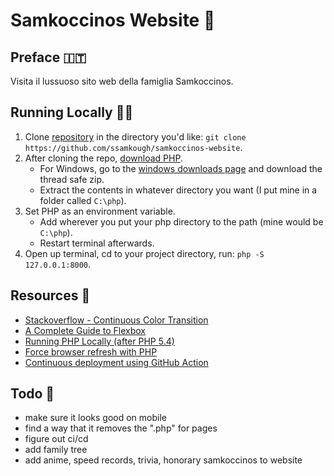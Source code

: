 # Samkoccinos Website 🚬

## Preface 🇮🇹

Visita il lussuoso sito web della famiglia Samkoccinos.

## Running Locally 🐱‍👓

1. Clone [repository](https://github.com/ssamkough/samkoccinos-website) in the directory you'd like: `git clone https://github.com/ssamkough/samkoccinos-website`.
2. After cloning the repo, [download PHP](https://www.php.net/downloads.php).
   - For Windows, go to the [windows downloads page](https://windows.php.net/download#php-7.4) and download the thread safe zip.
   - Extract the contents in whatever directory you want (I put mine in a folder called `C:\php`).
3. Set PHP as an environment variable.
   - Add wherever you put your php directory to the path (mine would be `C:\php`).
   - Restart terminal afterwards.
4. Open up terminal, cd to your project directory, run: `php -S 127.0.0.1:8000`.

## Resources 👏

- [Stackoverflow - Continuous Color Transition](https://stackoverflow.com/questions/19639506/continuous-color-transition/19657772)
- [A Complete Guide to Flexbox](https://css-tricks.com/snippets/css/a-guide-to-flexbox/)
- [Running PHP Locally (after PHP 5.4)](https://stackoverflow.com/questions/1678010/php-server-on-local-machine/21872484#21872484)
- [Force browser refresh with PHP](https://stackoverflow.com/a/11474504)
- [Continuous deployment using GitHub Action](https://www.youtube.com/watch?v=kuMlWBwsI7A)

## Todo 🔫

- make sure it looks good on mobile
- find a way that it removes the ".php" for pages
- figure out ci/cd
- add family tree
- add anime, speed records, trivia, honorary samkoccinos to website